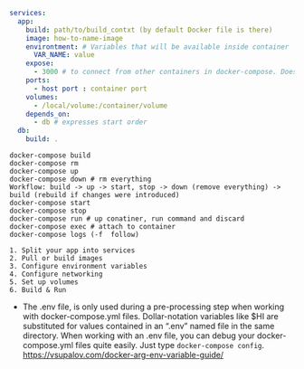``` yaml
services:
  app:
    build: path/to/build_contxt (by default Docker file is there)
    image: how-to-name-image
    environtment: # Variables that will be available inside container
      VAR_NAME: value
    expose:
      - 3000 # to connect from other containers in docker-compose. Does not get mapped to host port.
    ports:
      - host port : container port
    volumes:
      - /local/volume:/container/volume
    depends_on:
      - db # expresses start order
  db:
    build: .

```
```
docker-compose build
docker-compose rm
docker-compose up
docker-compose down # rm everything
Workflow: build -> up -> start, stop -> down (remove everything) -> build (rebuild if changes were introduced)
docker-compose start
docker-compose stop
docker-compose run # up conatiner, run command and discard
docker-compose exec # attach to container
docker-compose logs (-f  follow)
```
```
1. Split your app into services
2. Pull or build images
3. Configure environment variables
4. Configure networking
5. Set up volumes
6. Build & Run
```
  - The .env file, is only used during a pre-processing step when working with docker-compose.yml files. Dollar-notation variables like $HI are substituted for values contained in an “.env” named file in the same directory. When working with an .env file, you can debug your docker-compose.yml files quite easily. Just type `docker-compose config`.  
  https://vsupalov.com/docker-arg-env-variable-guide/